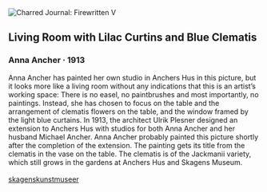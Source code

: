 <div class="artwork-of-the-day">
  <div class="container">
    <div class="img-wrapper">
      <img
        src="https://uploads4.wikiart.org/00142/images/anna-ancher/living-room-with-lilac-curtins-and-blue-clematis.jpg!Large.jpg"
        alt="Charred Journal: Firewritten V" />
    </div>
    <div class="artwork-detail">
      <div class="artwork-origin"> 
        <h2 class="artwork-name">Living Room with Lilac Curtins and Blue Clematis</h2>
        <h3 class="artist">
          Anna Ancher
                    ·  1913
        </h3>
      </div>
      <p class="description">
        <span class="artwork-description-text ng-binding" ng-bind-html="viewModel.ArtworkOfTheDay.Description | unsafe">Anna Ancher has painted her own studio in Anchers Hus in this picture, but it looks more like a living room without any indications that this is an artist’s working space: There is no easel, no paintbrushes and most importantly, no paintings. Instead, she has chosen to focus on the table and the arrangement of clematis flowers on the table, and the window framed by the light blue curtains. In 1913, the architect Ulrik Plesner designed an extension to Anchers Hus with studios for both Anna Ancher and her husband Michael Ancher. Anna Ancher probably painted this picture shortly after the completion of the extension. The painting gets its title from the clematis in the vase on the table. The clematis is of the Jackmanii variety, which still grows in the gardens at Anchers Hus and Skagens Museum.<br><br><a target="_blank" href="https://skagenskunstmuseer.dk/en/works/interior-with-clematis/
">skagenskunstmuseer</a></span>
                        <div class="text-shadow-container" ng-show="showShadow" style=""></div>
      </p>
    </div>
  </div>

</div>
